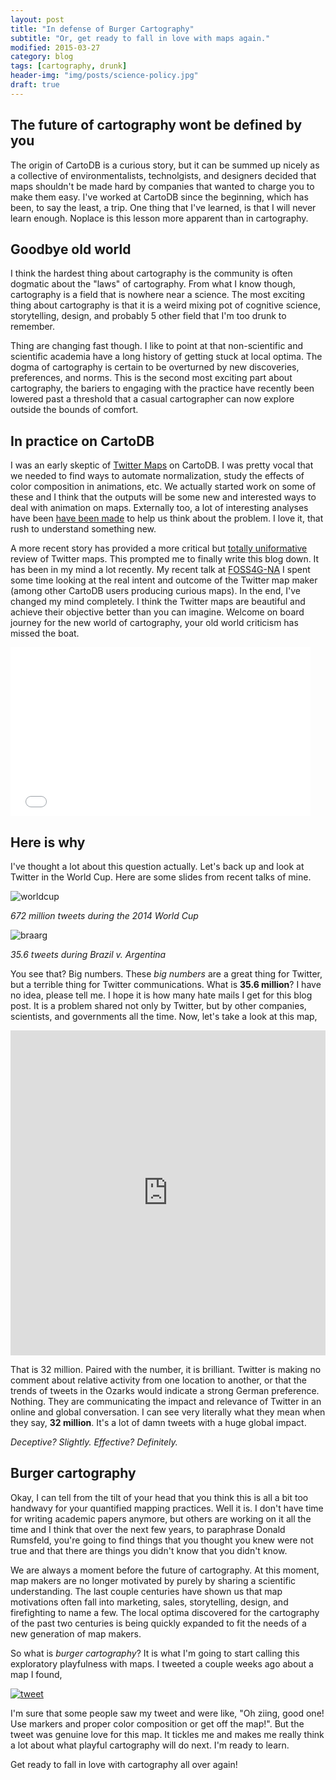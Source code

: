 ```yaml
---
layout: post
title: "In defense of Burger Cartography"
subtitle: "Or, get ready to fall in love with maps again."
modified: 2015-03-27
category: blog
tags: [cartography, drunk]
header-img: "img/posts/science-policy.jpg"
draft: true
---
```


## The future of cartography wont be defined by you

The origin of CartoDB is a curious story, but it can be summed up nicely as a collective of environmentalists, technolgists, and designers decided that maps shouldn't be made hard by companies that wanted to charge you to make them easy. I've worked at CartoDB since the beginning, which has been, to say the least, a trip. One thing that I've learned, is that I will never learn enough. Noplace is this lesson more apparent than in cartography.

## Goodbye old world

I think the hardest thing about cartography is the community is often dogmatic about the "laws" of cartography. From what I know though, cartography is a field that is nowhere near a science. The most exciting thing about cartography is that it is a weird mixing pot of cognitive science, storytelling, design, and probably 5 other field that I'm too drunk to remember. 

Thing are changing fast though. I like to point at that non-scientific and scientific academia have a long history of getting stuck at local optima. The dogma of cartography is certain to be overturned by new discoveries, preferences, and norms. This is the second most exciting part about cartography, the bariers to engaging with the practice have recently been lowered past a threshold that a casual cartographer can now explore outside the bounds of comfort.

## In practice on CartoDB

I was an early skeptic of [Twitter Maps](http://blog.cartodb.com/twitter-maps/) on CartoDB. I was pretty vocal that we needed to find ways to automate normalization, study the effects of color composition in animations, etc. We actually started work on some of these and I think that the outputs will be some new and interested ways to deal with animation on maps. Externally too, a lot of interesting analyses have been [have been made](http://www.floatingsheep.org/2014/08/mapping-ferguson-tweets-or-more-maps.html) to help us think about the problem. I love it, that rush to understand something new. 

A more recent story has provided a more critical but [totally uniformative](http://www.citylab.com/housing/2015/03/why-most-twitter-maps-cant-be-trusted/388586/) review of Twitter maps. This prompted me to finally write this blog down. It has been in my mind a lot recently. My recent talk at [FOSS4G-NA](https://2015.foss4g-na.org/session/what-map) I spent some time looking at the real intent and outcome of the Twitter map maker (among other CartoDB users producing curious maps). In the end, I've changed my mind completely. I think the Twitter maps are beautiful and achieve their objective better than you can imagine. Welcome on board journey for the new world of cartography, your old world criticism has missed the boat.

<iframe src="//giphy.com/embed/3zBmNY3YOBbDG" width="480" height="270" frameBorder="0" style="max-width: 100%" class="giphy-embed" webkitAllowFullScreen mozallowfullscreen allowFullScreen></iframe>

## Here is why

I've thought a lot about this question actually. Let's back up and look at Twitter in the World Cup. Here are some slides from recent talks of mine.

![worldcup](/img/posts/cartography/world-cup.png)

_672 million tweets during the 2014 World Cup_

![braarg](/img/posts/cartography/bra-ger.png)

_35.6 tweets during Brazil v. Argentina_

You see that? Big numbers. These _big numbers_ are a great thing for Twitter, but a terrible thing for Twitter communications. What is **35.6 million**? I have no idea, please tell me. I hope it is how many hate mails I get for this blog post. It is a problem shared not only by Twitter, but by other companies, scientists, and governments all the time. Now, let's take a look at this map,

<iframe src="http://cartodb.com/v/worldcup/match/?TC=x&vis=30acae6a-0a51-11e4-8918-0e73339ffa50&h=t&t=Germany,B40903%7CArgentina,5CA2D1&m=7%2F13%2F2014%2016:00:00%20GMT,7%2F12%2F2014%2018:35:00GMT&g=147%7C#/2/-11.9/-8.1/0" width='100%' height='520' frameborder='0'  allowfullscreen webkitallowfullscreen mozallowfullscreen oallowfullscreen msallowfullscreen></iframe>

That is 32 million. Paired with the number, it is brilliant. Twitter is making no comment about relative activity from one location to another, or that the trends of tweets in the Ozarks would indicate a strong German preference. Nothing. They are communicating the impact and relevance of Twitter in an online and global conversation. I can see very literally what they mean when they say, **32 million**. It's a lot of damn tweets with a huge global impact. 

_Deceptive? Slightly. Effective? Definitely._

## Burger cartography

Okay, I can tell from the tilt of your head that you think this is all a bit too handwavy for your quantified mapping practices. Well it is. I don't have time for writing academic papers anymore, but others are working on it all the time and I think that over the next few years, to paraphrase Donald Rumsfeld, you're going to find things that you thought you knew were not true and that there are things you didn't know that you didn't know.

We are always a moment before the future of cartography. At this moment, map makers are no longer motivated by purely by sharing a scientific understanding. The last couple centuries have shown us that map motivations often fall into marketing, sales, storytelling, design, and firefighting to name a few. The local optima discovered for the cartography of the past two centuries is being quickly expanded to fit the needs of a new generation of map makers. 

So what is _burger cartography_? It is what I'm going to start calling this exploratory playfulness with maps. I tweeted a couple weeks ago about a map I found,

[![tweet](/img/posts/cartography/burger.png)](https://twitter.com/andrewxhill/status/576442676419125248)

I'm sure that some people saw my tweet and were like, "Oh ziing, good one! Use markers and proper color composition or get off the map!". But the tweet was genuine love for this map. It tickles me and makes me really think a lot about what playful cartography will do next. I'm ready to learn.

Get ready to fall in love with cartography all over again!


